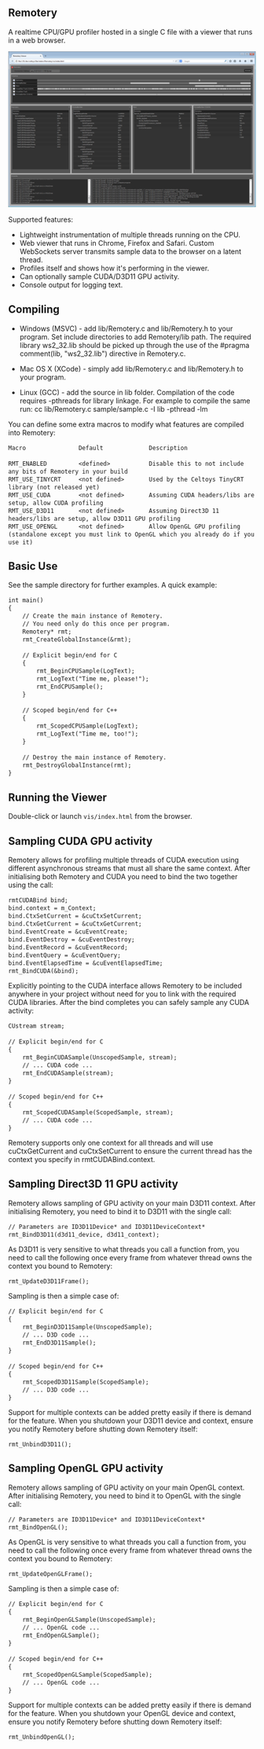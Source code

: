 Remotery
--------

A realtime CPU/GPU profiler hosted in a single C file with a viewer that runs in a web browser.

![screenshot](screenshot.png?raw=true)

Supported features:

* Lightweight instrumentation of multiple threads running on the CPU.
* Web viewer that runs in Chrome, Firefox and Safari. Custom WebSockets server
  transmits sample data to the browser on a latent thread.
* Profiles itself and shows how it's performing in the viewer.
* Can optionally sample CUDA/D3D11 GPU activity.
* Console output for logging text.


Compiling
---------

* Windows (MSVC) - add lib/Remotery.c and lib/Remotery.h to your program. Set include
  directories to add Remotery/lib path. The required library ws2_32.lib should be picked
  up through the use of the #pragma comment(lib, "ws2_32.lib") directive in Remotery.c.

* Mac OS X (XCode) - simply add lib/Remotery.c and lib/Remotery.h to your program.

* Linux (GCC) - add the source in lib folder. Compilation of the code requires -pthreads for
  library linkage. For example to compile the same run: cc lib/Remotery.c sample/sample.c
  -I lib -pthread -lm

You can define some extra macros to modify what features are compiled into Remotery:

    Macro               Default             Description

    RMT_ENABLED         <defined>           Disable this to not include any bits of Remotery in your build
    RMT_USE_TINYCRT     <not defined>       Used by the Celtoys TinyCRT library (not released yet)
    RMT_USE_CUDA        <not defined>       Assuming CUDA headers/libs are setup, allow CUDA profiling
    RMT_USE_D3D11       <not defined>       Assuming Direct3D 11 headers/libs are setup, allow D3D11 GPU profiling
    RMT_USE_OPENGL      <not defined>       Allow OpenGL GPU profiling (standalone except you must link to OpenGL which you already do if you use it)


Basic Use
---------

See the sample directory for further examples. A quick example:

    int main()
    {
        // Create the main instance of Remotery.
        // You need only do this once per program.
        Remotery* rmt;
        rmt_CreateGlobalInstance(&rmt);

        // Explicit begin/end for C
        {
            rmt_BeginCPUSample(LogText);
            rmt_LogText("Time me, please!");
            rmt_EndCPUSample();
        }

        // Scoped begin/end for C++
        {
            rmt_ScopedCPUSample(LogText);
            rmt_LogText("Time me, too!");
        }

        // Destroy the main instance of Remotery.
        rmt_DestroyGlobalInstance(rmt);
    }


Running the Viewer
------------------

Double-click or launch `vis/index.html` from the browser.


Sampling CUDA GPU activity
--------------------------

Remotery allows for profiling multiple threads of CUDA execution using different asynchronous streams
that must all share the same context. After initialising both Remotery and CUDA you need to bind the
two together using the call:

    rmtCUDABind bind;
    bind.context = m_Context;
    bind.CtxSetCurrent = &cuCtxSetCurrent;
    bind.CtxGetCurrent = &cuCtxGetCurrent;
    bind.EventCreate = &cuEventCreate;
    bind.EventDestroy = &cuEventDestroy;
    bind.EventRecord = &cuEventRecord;
    bind.EventQuery = &cuEventQuery;
    bind.EventElapsedTime = &cuEventElapsedTime;
    rmt_BindCUDA(&bind);

Explicitly pointing to the CUDA interface allows Remotery to be included anywhere in your project without
need for you to link with the required CUDA libraries. After the bind completes you can safely sample any
CUDA activity:

    CUstream stream;

    // Explicit begin/end for C
    {
        rmt_BeginCUDASample(UnscopedSample, stream);
        // ... CUDA code ...
        rmt_EndCUDASample(stream);
    }

    // Scoped begin/end for C++
    {
        rmt_ScopedCUDASample(ScopedSample, stream);
        // ... CUDA code ...
    }

Remotery supports only one context for all threads and will use cuCtxGetCurrent and cuCtxSetCurrent to
ensure the current thread has the context you specify in rmtCUDABind.context.


Sampling Direct3D 11 GPU activity
---------------------------------

Remotery allows sampling of GPU activity on your main D3D11 context. After initialising Remotery, you need
to bind it to D3D11 with the single call:

    // Parameters are ID3D11Device* and ID3D11DeviceContext*
    rmt_BindD3D11(d3d11_device, d3d11_context);

As D3D11 is very sensitive to what threads you call a function from, you need to call the following once
every frame from whatever thread owns the context you bound to Remotery:

    rmt_UpdateD3D11Frame();

Sampling is then a simple case of:

    // Explicit begin/end for C
    {
        rmt_BeginD3D11Sample(UnscopedSample);
        // ... D3D code ...
        rmt_EndD3D11Sample();
    }

    // Scoped begin/end for C++
    {
        rmt_ScopedD3D11Sample(ScopedSample);
        // ... D3D code ...
    }

Support for multiple contexts can be added pretty easily if there is demand for the feature. When you shutdown
your D3D11 device and context, ensure you notify Remotery before shutting down Remotery itself:

    rmt_UnbindD3D11();

Sampling OpenGL GPU activity
---------------------------------

Remotery allows sampling of GPU activity on your main OpenGL context. After initialising Remotery, you need
to bind it to OpenGL with the single call:

    // Parameters are ID3D11Device* and ID3D11DeviceContext*
    rmt_BindOpenGL();

As OpenGL is very sensitive to what threads you call a function from, you need to call the following once
every frame from whatever thread owns the context you bound to Remotery:

    rmt_UpdateOpenGLFrame();

Sampling is then a simple case of:

    // Explicit begin/end for C
    {
        rmt_BeginOpenGLSample(UnscopedSample);
        // ... OpenGL code ...
        rmt_EndOpenGLSample();
    }

    // Scoped begin/end for C++
    {
        rmt_ScopedOpenGLSample(ScopedSample);
        // ... OpenGL code ...
    }

Support for multiple contexts can be added pretty easily if there is demand for the feature. When you shutdown
your OpenGL device and context, ensure you notify Remotery before shutting down Remotery itself:

    rmt_UnbindOpenGL();

